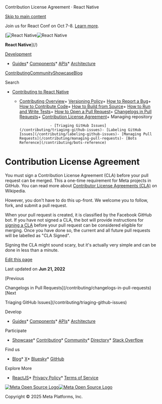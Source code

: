 Contribution License Agreement · React Native

[Skip to main content](#__docusaurus_skipToContent_fallback)

Join us for React Conf on Oct 7-8. [Learn more](https://conf.react.dev).

[![React Native](/img/header_logo.svg)![React Native](/img/header_logo.svg)

**React Native**](/)

[Development](#)

* [Guides](/docs/getting-started)* [Components](/docs/components-and-apis)* [APIs](/docs/accessibilityinfo)* [Architecture](/architecture/overview)

[Contributing](/contributing/overview)[Community](/community/overview)[Showcase](/showcase)[Blog](/blog)

Search

* [Contributing to React Native](/contributing/overview)

  + [Contributing Overview](/contributing/overview)+ [Versioning Policy](/contributing/versioning-policy)+ [How to Report a Bug](/contributing/how-to-report-a-bug)+ [How to Contribute Code](/contributing/how-to-contribute-code)+ [How to Build from Source](/contributing/how-to-build-from-source)+ [How to Run and Write Tests](/contributing/how-to-run-and-write-tests)+ [How to Open a Pull Request](/contributing/how-to-open-a-pull-request)+ [Changelogs in Pull Requests](/contributing/changelogs-in-pull-requests)+ [Contribution License Agreement](/contributing/contribution-license-agreement)+ Managing repository

                      - [Triaging GitHub Issues](/contributing/triaging-github-issues)- [Labeling GitHub Issues](/contributing/labeling-github-issues)- [Managing Pull Requests](/contributing/managing-pull-requests)- [Bots Reference](/contributing/bots-reference)

Contribution License Agreement
==============================

You must sign a Contribution License Agreement (CLA) before your pull request can be merged. This a one-time requirement for Meta projects in GitHub. You can read more about [Contributor License Agreements (CLA)](https://en.wikipedia.org/wiki/Contributor_License_Agreement) on Wikipedia.

However, you don't have to do this up-front. We welcome you to follow, fork, and submit a pull request.

When your pull request is created, it is classified by the Facebook GitHub bot. If you have not signed a CLA, the bot will provide instructions for [signing a CLA](https://code.facebook.com/cla) before your pull request can be considered eligible for merging. Once you have done so, the current and all future pull requests will be labelled as "CLA Signed".

Signing the CLA might sound scary, but it's actually very simple and can be done in less than a minute.

[Edit this page](https://github.com/facebook/react-native-website/edit/main/docs/contribution-license-agreement.md)

Last updated on **Jun 21, 2022**

[Previous

Changelogs in Pull Requests](/contributing/changelogs-in-pull-requests)[Next

Triaging GitHub Issues](/contributing/triaging-github-issues)

Develop

* [Guides](/docs/getting-started)* [Components](/docs/components-and-apis)* [APIs](/docs/accessibilityinfo)* [Architecture](/architecture/overview)

Participate

* [Showcase](/showcase)* [Contributing](/contributing/overview)* [Community](/community/overview)* [Directory](https://reactnative.directory/)* [Stack Overflow](https://stackoverflow.com/questions/tagged/react-native)

Find us

* [Blog](/blog)* [X](https://x.com/reactnative)* [Bluesky](https://bsky.app/profile/reactnative.dev)* [GitHub](https://github.com/facebook/react-native)

Explore More

* [ReactJS](https://react.dev/)* [Privacy Policy](https://opensource.fb.com/legal/privacy/)* [Terms of Service](https://opensource.fb.com/legal/terms/)

[![Meta Open Source Logo](/img/oss_logo.svg)![Meta Open Source Logo](/img/oss_logo.svg)](https://opensource.fb.com/)

Copyright © 2025 Meta Platforms, Inc.